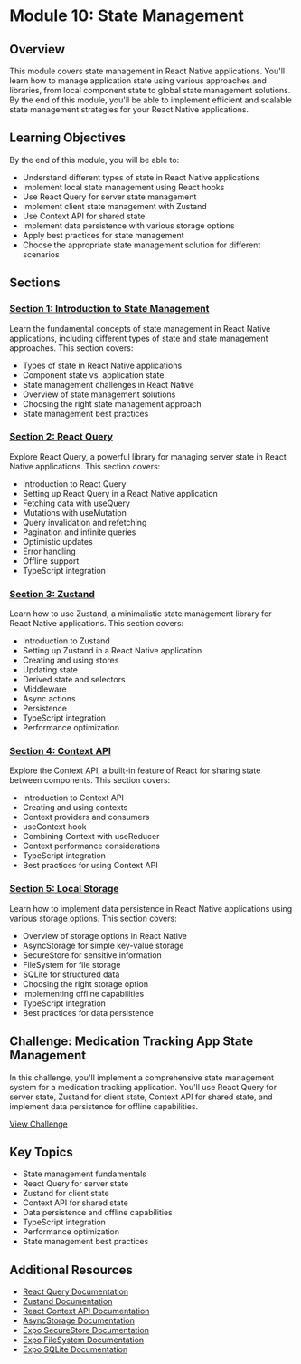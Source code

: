 # Module 10: State Management

## Overview

This module covers state management in React Native applications. You'll learn how to manage application state using various approaches and libraries, from local component state to global state management solutions. By the end of this module, you'll be able to implement efficient and scalable state management strategies for your React Native applications.

## Learning Objectives

By the end of this module, you will be able to:

- Understand different types of state in React Native applications
- Implement local state management using React hooks
- Use React Query for server state management
- Implement client state management with Zustand
- Use Context API for shared state
- Implement data persistence with various storage options
- Apply best practices for state management
- Choose the appropriate state management solution for different scenarios

## Sections

### [Section 1: Introduction to State Management](./section-1-introduction-to-state-management/README.md)

Learn the fundamental concepts of state management in React Native applications, including different types of state and state management approaches. This section covers:

- Types of state in React Native applications
- Component state vs. application state
- State management challenges in React Native
- Overview of state management solutions
- Choosing the right state management approach
- State management best practices

### [Section 2: React Query](./section-2-react-query/README.md)

Explore React Query, a powerful library for managing server state in React Native applications. This section covers:

- Introduction to React Query
- Setting up React Query in a React Native application
- Fetching data with useQuery
- Mutations with useMutation
- Query invalidation and refetching
- Pagination and infinite queries
- Optimistic updates
- Error handling
- Offline support
- TypeScript integration

### [Section 3: Zustand](./section-3-zustand/README.md)

Learn how to use Zustand, a minimalistic state management library for React Native applications. This section covers:

- Introduction to Zustand
- Setting up Zustand in a React Native application
- Creating and using stores
- Updating state
- Derived state and selectors
- Middleware
- Async actions
- Persistence
- TypeScript integration
- Performance optimization

### [Section 4: Context API](./section-4-context-api/README.md)

Explore the Context API, a built-in feature of React for sharing state between components. This section covers:

- Introduction to Context API
- Creating and using contexts
- Context providers and consumers
- useContext hook
- Combining Context with useReducer
- Context performance considerations
- TypeScript integration
- Best practices for using Context API

### [Section 5: Local Storage](./section-5-local-storage/README.md)

Learn how to implement data persistence in React Native applications using various storage options. This section covers:

- Overview of storage options in React Native
- AsyncStorage for simple key-value storage
- SecureStore for sensitive information
- FileSystem for file storage
- SQLite for structured data
- Choosing the right storage option
- Implementing offline capabilities
- TypeScript integration
- Best practices for data persistence

## Challenge: Medication Tracking App State Management

In this challenge, you'll implement a comprehensive state management system for a medication tracking application. You'll use React Query for server state, Zustand for client state, Context API for shared state, and implement data persistence for offline capabilities.

[View Challenge](./challenge.md)

## Key Topics

- State management fundamentals
- React Query for server state
- Zustand for client state
- Context API for shared state
- Data persistence and offline capabilities
- TypeScript integration
- Performance optimization
- State management best practices

## Additional Resources

- [React Query Documentation](https://tanstack.com/query/latest/docs/framework/react/react-native)
- [Zustand Documentation](https://zustand.docs.pmnd.rs/getting-started/introduction)
- [React Context API Documentation](https://reactjs.org/docs/context.html)
- [AsyncStorage Documentation](https://react-native-async-storage.github.io/async-storage/)
- [Expo SecureStore Documentation](https://docs.expo.dev/versions/latest/sdk/securestore/)
- [Expo FileSystem Documentation](https://docs.expo.dev/versions/latest/sdk/filesystem/)
- [Expo SQLite Documentation](https://docs.expo.dev/versions/latest/sdk/sqlite/)
